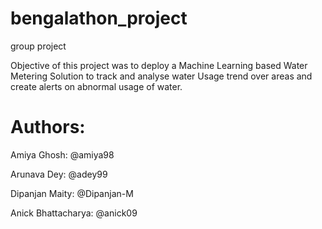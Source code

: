 # bengalathon_project
group project

Objective of this project was to deploy a Machine Learning based Water Metering Solution to track and analyse water Usage trend over areas and create alerts on abnormal usage of water.

# Authors:

Amiya Ghosh: @amiya98

Arunava Dey: @adey99

Dipanjan Maity: @Dipanjan-M

Anick Bhattacharya: @anick09
